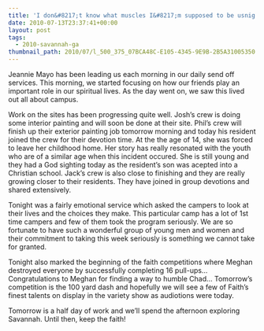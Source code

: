 ```yaml
---
title: 'I don&#8217;t know what muscles I&#8217;m supposed to be usnig'
date: 2010-07-13T23:37:41+00:00
layout: post
tags:
  - 2010-savannah-ga
thumbnail_path: 2010/07/l_500_375_07BCA48C-E105-4345-9E9B-2B5A31005350.jpeg
---
```

Jeannie Mayo has been leading us each morning in our daily send off services. This morning, we started focusing on how our friends play an important role in our spiritual lives. As the day went on, we saw this lived out all about campus.

Work on the sites has been progressing quite well. Josh&#8217;s crew is doing some interior painting and will soon be done at their site. Phil&#8217;s crew will finish up their exterior painting job tomorrow morning and today his resident joined the crew for their devotion time. At the the age of 14, she was forced to leave her childhood home. Her story has really resonated with the youth who are of a similar age when this incident occured. She is still young and they had a God sighting today as the resident&#8217;s son was acepted into a Christian school. Jack&#8217;s crew is also close to finishing and they are really growing closer to their residents. They have joined in group devotions and shared extensively.

Tonight was a fairly emotional service which asked the campers to look at their lives and the choices they make. This particular camp has a lot of 1st time campers and few of them took the program seriously. We are so fortunate to have such a wonderful group of young men and women and their commitment to taking this week seriously is something we cannot take for granted.

Tonight also marked the beginning of the faith competitions where Meghan destroyed everyone by successfully completing 16 pull-ups&#8230; Congratulations to Meghan for finding a way to humble Chad&#8230; Tomorrow&#8217;s competition is the 100 yard dash and hopefully we will see a few of Faith&#8217;s finest talents on display in the variety show as audiotions were today.

Tomorrow is a half day of work and we&#8217;ll spend the afternoon exploring Savannah. Until then, keep the faith!

